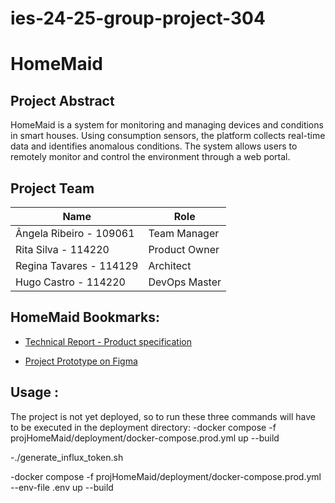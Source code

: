 # ies-24-25-group-project-304
# HomeMaid

## Project Abstract
HomeMaid is a system for monitoring and managing devices and conditions in smart houses. Using consumption sensors, the platform collects real-time data and identifies anomalous conditions. The system allows users to remotely monitor and control the environment through a web portal.

## Project Team

| Name                        | Role            |
|-----------------------------|-----------------|
| Ângela Ribeiro - 109061     | Team Manager    |
| Rita Silva - 114220         | Product Owner   |
| Regina Tavares - 114129     | Architect       |
| Hugo Castro - 114220        | DevOps Master   |

## HomeMaid Bookmarks:
- [Technical Report - Product specification](https://docs.google.com/document/d/16_9yoN_G7V7Le3iXELJSOmXPy8zNDtbS/edit?usp=sharing&ouid=113931485348628095672&rtpof=true&sd=true)

- [Project Prototype on Figma](https://www.figma.com/design/n16XUMfPdKDEpclR5a7mAj/HomeMaid?node-id=0-1&t=gj160MrT3jHejBbO-1)

## Usage :
The project is not yet deployed, so to run these three commands will have to be executed in the deployment directory:
  -docker compose -f projHomeMaid/deployment/docker-compose.prod.yml up --build

  -./generate_influx_token.sh

  -docker compose -f projHomeMaid/deployment/docker-compose.prod.yml --env-file .env up --build
